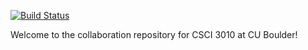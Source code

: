 [![Build Status](https://travis-ci.org/muzny/csci3010-fall2018-collab.svg?branch=master)](https://travis-ci.org/muzny/csci3010-fall2018-collab)

Welcome to the collaboration repository for CSCI 3010 at CU Boulder!
